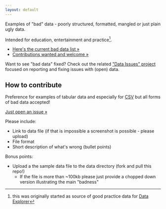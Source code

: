 ```yaml
---
layout: default
---
```


Examples of "bad" data - poorly structured, formatted, mangled or just plain ugly data.

Intended for education, entertainment and practice[^1].

* [Here's the current bad data list &raquo;][list]
* [Contributions wanted and welcome &raquo;](#contribute)

Want to see "bad data" fixed? Check out the related ["Data Issues"
project][dataissues] focused on reporting and fixing issues with (open) data.

[^1]: this was originally started as source of good practice data for [Data Explorer][explorer]


[list]: https://github.com/rgrp/bad-data/issues
[explorer]: http://explorer.okfnlabs.org/
[csv]: http://data.okfn.org/standards/csv
[new]: https://github.com/rgrp/bad-data/issues/new
[dataissues]: https://github.com/datasets/issues

## How to contribute

Preference for examples of tabular data and especially for [CSV][csv] but all
forms of bad data accepted!

[Just open an issue &raquo;][new]

Please include:

* Link to data file (if that is impossible a screenshot is possible - please upload)
* File format
* Short description of what's wrong (bullet points)

Bonus points:

* Upload a the sample data file to the data directory (fork and pull this repo!)
  * If the file is more than ~100kb please just provide a chopped down version
    illustrating the main "badness"


